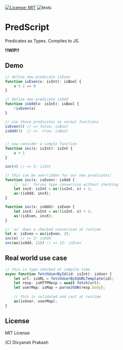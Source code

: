 [![License: MIT](https://img.shields.io/badge/License-MIT-orange.svg)](https://opensource.org/licenses/MIT) ![tests](https://github.com/divs1210/PredScript/actions/workflows/node.js.yml/badge.svg)

# PredScript

Predicates as Types. Compiles to JS.

**!!WIP!!**


## Demo

```typescript
// define new predicate isEven
function isEven(x: isInt): isBool {
    x % 2 == 0
}

// define new predicate isOdd
function isOdd(x: isInt): isBool {
    !isEven(x)
}

// use these predicates as normal functions
isEven(5) // => false: isBool
isOdd(3)  // =>  true: isBool


// now consider a simple function
function inc(x: isInt): isInt {
    x + 1
}

inc(4) // => 5: isInt

// this can be overridden for our new predicates!
function inc(x: isEven): isOdd {
    // `as!` forces type conversion without checking
    let incX: isInt = as!(isInt, x) + 1;
    as!(isOdd, incX);
}

function inc(x: isOdd): isEven {
    let incX: isInt = as!(isInt, x) + 1;
    as!(isEven, incX);
}

// `as` does a checked conversion at runtime
let e: isEven = as(isEven, 2);
inc(e) // => 3: isOdd 
inc(as(isOdd, 11)) // => 12: isEven 
```

## Real world use case

```typescript
// this is type checked at compile time
async function fetchUserById(id: isInt): isUser {
    let url: isURL = fetchUserByIdURLTemplate(id);
    let resp: isHTTPResp = await fetch(url);
    let userMap: isMap = parseJSON(resp.body);
    
    // this is validated and cast at runtime
    as(isUser, userMap);
}
```

## License

MIT License

(C) Divyansh Prakash